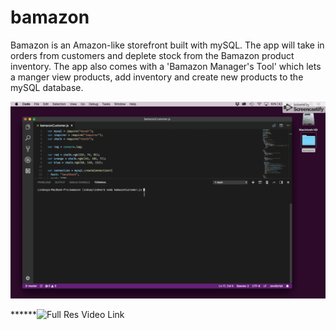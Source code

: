 # bamazon
Bamazon is an Amazon-like storefront built with mySQL. The app will take in orders from customers and deplete stock from the Bamazon product inventory. The app also comes with a 'Bamazon Manager's Tool' which lets a manger view products, add inventory and create new products to the mySQL database.



![Bamazon Customer GIF](/assets/BamazonCustomerVideo.gif)


******![Full Res Video Link](https://drive.google.com/file/d/1PEywy0hW1A8IBEmdVvnijl9NBtxFqQMZ/view?usp=sharing)
